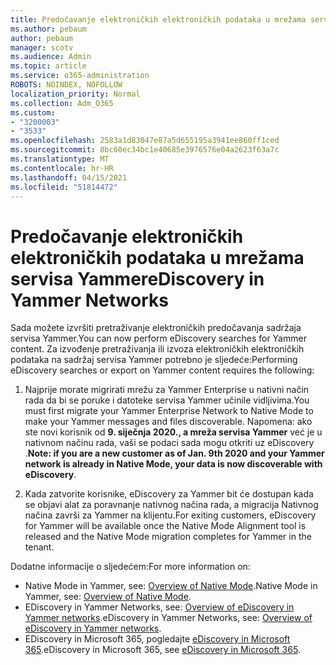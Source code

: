 ```yaml
---
title: Predočavanje elektroničkih elektroničkih podataka u mrežama servisa Yammer
ms.author: pebaum
author: pebaum
manager: scotv
ms.audience: Admin
ms.topic: article
ms.service: o365-administration
ROBOTS: NOINDEX, NOFOLLOW
localization_priority: Normal
ms.collection: Adm_O365
ms.custom:
- "3200003"
- "3533"
ms.openlocfilehash: 2583a1d83047e87a5d655195a3941ee860ff1ced
ms.sourcegitcommit: 8bc60ec34bc1e40685e3976576e04a2623f63a7c
ms.translationtype: MT
ms.contentlocale: hr-HR
ms.lasthandoff: 04/15/2021
ms.locfileid: "51814472"
---
```

# <a name="ediscovery-in-yammer-networks"></a><span data-ttu-id="b14c2-102">Predočavanje elektroničkih elektroničkih podataka u mrežama servisa Yammer</span><span class="sxs-lookup"><span data-stu-id="b14c2-102">eDiscovery in Yammer Networks</span></span>

<span data-ttu-id="b14c2-103">Sada možete izvršiti pretraživanje elektroničkih predočavanja sadržaja servisa Yammer.</span><span class="sxs-lookup"><span data-stu-id="b14c2-103">You can now perform eDiscovery searches for Yammer content.</span></span>  <span data-ttu-id="b14c2-104">Za izvođenje pretraživanja ili izvoza elektroničkih elektroničkih podataka na sadržaj servisa Yammer potrebno je sljedeće:</span><span class="sxs-lookup"><span data-stu-id="b14c2-104">Performing eDiscovery searches or export on Yammer content requires the following:</span></span>

1. <span data-ttu-id="b14c2-105">Najprije morate migrirati mrežu za Yammer Enterprise u nativni način rada da bi se poruke i datoteke servisa Yammer učinile vidljivima.</span><span class="sxs-lookup"><span data-stu-id="b14c2-105">You must first migrate your Yammer Enterprise Network to Native Mode to make your Yammer messages and files discoverable.</span></span> <span data-ttu-id="b14c2-106">Napomena: ako ste novi korisnik od **9. siječnja 2020., a mreža servisa Yammer** već je u nativnom načinu rada, vaši se podaci sada mogu otkriti uz eDiscovery .</span><span class="sxs-lookup"><span data-stu-id="b14c2-106">**Note: if you are a new customer as of Jan. 9th 2020 and your Yammer network is already in Native Mode, your data is now discoverable with eDiscovery**.</span></span>

2. <span data-ttu-id="b14c2-107">Kada zatvorite korisnike, eDiscovery za Yammer bit će dostupan kada se objavi alat za poravnanje nativnog načina rada, a migracija Nativnog načina završi za Yammer na klijentu.</span><span class="sxs-lookup"><span data-stu-id="b14c2-107">For exiting customers, eDiscovery for Yammer will be available once the Native Mode Alignment tool is released and the Native Mode migration completes for Yammer in the tenant.</span></span>

<span data-ttu-id="b14c2-108">Dodatne informacije o sljedećem:</span><span class="sxs-lookup"><span data-stu-id="b14c2-108">For more information on:</span></span>

- <span data-ttu-id="b14c2-109">Native Mode in Yammer, see: [Overview of Native Mode](https://docs.microsoft.com/yammer/configure-your-yammer-network/overview-native-mode).</span><span class="sxs-lookup"><span data-stu-id="b14c2-109">Native Mode in Yammer, see: [Overview of Native Mode](https://docs.microsoft.com/yammer/configure-your-yammer-network/overview-native-mode).</span></span>
- <span data-ttu-id="b14c2-110">EDiscovery in Yammer Networks, see: [Overview of eDiscovery in Yammer networks](https://docs.microsoft.com/yammer/manage-security-and-compliance/overview-of-ediscovery).</span><span class="sxs-lookup"><span data-stu-id="b14c2-110">eDiscovery in Yammer Networks, see: [Overview of eDiscovery in Yammer networks](https://docs.microsoft.com/yammer/manage-security-and-compliance/overview-of-ediscovery).</span></span>
- <span data-ttu-id="b14c2-111">EDiscovery in Microsoft 365, pogledajte [eDiscovery in Microsoft 365](https://docs.microsoft.com/microsoft-365/compliance/ediscovery).</span><span class="sxs-lookup"><span data-stu-id="b14c2-111">eDiscovery in Microsoft  365, see [eDiscovery in Microsoft 365](https://docs.microsoft.com/microsoft-365/compliance/ediscovery).</span></span>
